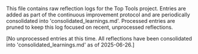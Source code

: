 This file contains raw reflection logs for the Top Tools project. Entries are added as part of the continuous
improvement protocol and are periodically consolidated into 'consolidated_learnings.md'. Processed entries are pruned to
keep this log focused on recent, unprocessed reflections.

[No unprocessed entries at this time. All reflections have been consolidated into 'consolidated_learnings.md' as of
2025-06-26.]
